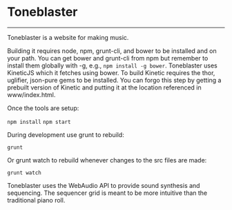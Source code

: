 Toneblaster
===========
* * *
Toneblaster is a website for making music.

Building it requires node, npm, grunt-cli, and bower to be installed and on your path. You can get bower
and grunt-cli from npm but remember to install them globally with -g, e.g., `npm install -g bower`. Toneblaster
uses KineticJS which it fetches using bower. To build Kinetic requires the thor, uglifier, json-pure gems to be installed.
You can forgo this step by getting a prebuilt version of Kinetic and putting it at the location referenced in
www/index.html.

Once the tools are setup:

`npm install`
`npm start`

During development use grunt to rebuild:

`grunt`

Or grunt watch to rebuild whenever changes to the src files are made:

`grunt watch`

Toneblaster uses the WebAudio API to provide sound synthesis and sequencing. The sequencer grid is meant
to be more intuitive than the traditional piano roll.

